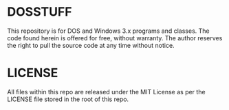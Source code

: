 # DOSSTUFF

This repository is for DOS and Windows 3.x programs and classes.  The code found herein is offered for free, without warranty.  The author reserves the right to pull the source code at any time without notice.

# LICENSE

All files within this repo are released under the MIT License as per the LICENSE file stored in the root of this repo.